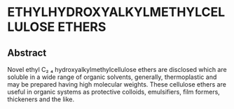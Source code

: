 # ETHYLHYDROXYALKYLMETHYLCELLULOSE ETHERS

## Abstract
Novel ethyl C₂ ₄ hydroxyalkylmethylcellulose ethers are disclosed which are soluble in a wide range of organic solvents, generally, thermoplastic and may be prepared having high molecular weights. These cellulose ethers are useful in organic systems as protective colloids, emulsifiers, film formers, thickeners and the like.